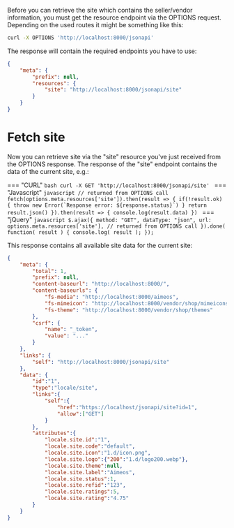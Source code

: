 Before you can retrieve the site which contains the seller/vendor information, you must get the resource endpoint via the OPTIONS request. Depending on the used routes it might be something like this:

```bash
curl -X OPTIONS 'http://localhost:8000/jsonapi'
```

The response will contain the required endpoints you have to use:

```json
{
    "meta": {
        "prefix": null,
        "resources": {
            "site": "http://localhost:8000/jsonapi/site"
        }
    }
}
```

# Fetch site

Now you can retrieve site via the "site" resource you've just received from the OPTIONS response. The response of the "site" endpoint contains the data of the current site, e.g.:

=== "CURL"
    ```bash
    curl -X GET 'http://localhost:8000/jsonapi/site'
    ```
=== "Javascript"
    ```javascript
    // returned from OPTIONS call
    fetch(options.meta.resources['site']).then(result => {
        if(!result.ok) {
            throw new Error(`Response error: ${response.status}`)
        }
        return result.json()
    }).then(result => {
        console.log(result.data)
    })
    ```
=== "jQuery"
    ```javascript
    $.ajax({
        method: "GET",
        dataType: "json",
        url: options.meta.resources['site'], // returned from OPTIONS call
    }).done( function( result ) {
        console.log( result );
    });
    ```

This response contains all available site data for the current site:

```json
{
    "meta": {
        "total": 1,
        "prefix": null,
        "content-baseurl": "http://localhost:8000/",
		"content-baseurls": {
			"fs-media": "http://localhost:8000/aimeos",
			"fs-mimeicon": "http://localhost:8000/vendor/shop/mimeicons",
			"fs-theme": "http://localhost:8000/vendor/shop/themes"
		},
        "csrf": {
            "name": "_token",
            "value": "..."
        }
    },
    "links": {
        "self": "http://localhost:8000/jsonapi/site"
    },
    "data": {
        "id":"1",
        "type":"locale/site",
        "links":{
            "self":{
                "href":"https://localhost/jsonapi/site?id=1",
                "allow":["GET"]
            }
        },
        "attributes":{
            "locale.site.id":"1",
            "locale.site.code":"default",
            "locale.site.icon":"1.d/icon.png",
            "locale.site.logo":{"200":"1.d/logo200.webp"},
            "locale.site.theme":null,
            "locale.site.label":"Aimeos",
            "locale.site.status":1,
            "locale.site.refid":"123",
            "locale.site.ratings":5,
            "locale.site.rating":"4.75"
        }
    }
}
```
